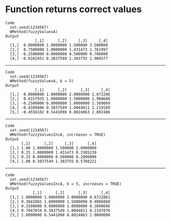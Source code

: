 # Function returns correct values

    Code
      set.seed(1234567)
      WMethod(fuzzyValuesA)
    Output
                 [,1]      [,2]     [,3]     [,4]
      [1,]  0.0000000 1.0000000 1.500000 3.500000
      [2,]  0.7500000 1.0000000 1.431473 1.761997
      [3,] -0.2500000 0.0000000 0.500000 0.700000
      [4,] -0.6162451 0.3837549 1.383755 1.960577

---

    Code
      set.seed(1234567)
      WMethod(fuzzyValuesA, b = 5)
    Output
                 [,1]      [,2]      [,3]     [,4]
      [1,]  0.0000000 1.0000000 2.0000000 2.672286
      [2,]  0.6157935 1.0000000 1.5000000 1.908686
      [3,] -0.2500000 0.0000000 1.0000000 1.389069
      [4,] -0.4109486 0.3837549 1.0044811 1.219189
      [5,] -0.4558102 0.5441898 0.8024863 2.802486

---

    Code
      set.seed(1234567)
      WMethod(fuzzyValuesIncA, increases = TRUE)
    Output
           [,1]      [,2]     [,3]      [,4]
      [1,] 1.00 1.0000000 1.500000 2.0000000
      [2,] 0.25 1.0000000 1.431473 0.3305239
      [3,] 0.25 0.0000000 0.500000 0.2000000
      [4,] 1.00 0.3837549 1.383755 0.5768221

---

    Code
      set.seed(1234567)
      WMethod(fuzzyValuesIncA, b = 5, increases = TRUE)
    Output
                [,1]      [,2]      [,3]      [,4]
      [1,] 1.0000000 1.0000000 2.0000000 0.6722861
      [2,] 0.3842065 1.0000000 1.5000000 0.4086860
      [3,] 0.2500000 0.0000000 1.0000000 0.3890686
      [4,] 0.7947034 0.3837549 1.0044811 0.2147076
      [5,] 1.0000000 0.5441898 0.8024863 2.0000000

